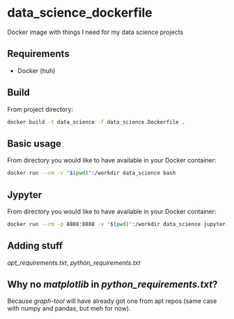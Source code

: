 # data_science_dockerfile
Docker image with things I need for my data science projects

## Requirements

- Docker (huh)

## Build

From project directory:
```bash
docker build -t data_science -f data_science.Dockerfile .
```

## Basic usage

From directory you would like to have available in your Docker container:
```bash
docker run --rm -v "$(pwd)":/workdir data_science bash
```

## Jypyter

From directory you would like to have available in your Docker container:
```bash
docker run --rm -p 8888:8888 -v "$(pwd)":/workdir data_science jupyter-notebook --ip 0.0.0.0 --allow-root
```

## Adding stuff

*apt_requirements.txt*, *python_requirements.txt*

## Why no *matplotlib* in *python_requirements.txt*?

Because *graph-tool* will have already got one from apt repos (same case with numpy and pandas, but meh for now).
